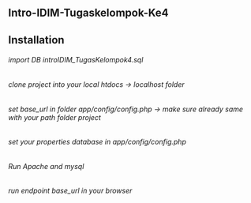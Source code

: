 ## Intro-IDIM-Tugaskelompok-Ke4

## Installation 
###### import DB introIDIM_TugasKelompok4.sql
###### clone project into your local htdocs -> localhost folder
###### set base_url in folder app/config/config.php -> make sure already same with your path folder project
###### set your properties database in app/config/config.php
###### Run Apache and mysql 
###### run endpoint base_url in your browser
